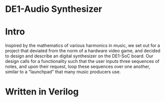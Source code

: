 # DE1-Audio Synthesizer

# Intro
Inspired   by   the   mathematics   of   various   harmonics   in   music,   we   set   out   for   a   project   that deviated   from   the   norm   of   a   hardware   video   game,   and   decided   to   design   and   describe   an digital   synthesizer   on   the   DE1-SoC   board.   Our   design   calls   for   a   functionality   such   that   the   user inputs   three   sequences   of   notes,   and   upon   their   request,   loop   these   sequences   over   one another,   similar   to   a   “launchpad”   that   many   music   producers   use.   

# Written in Verilog
